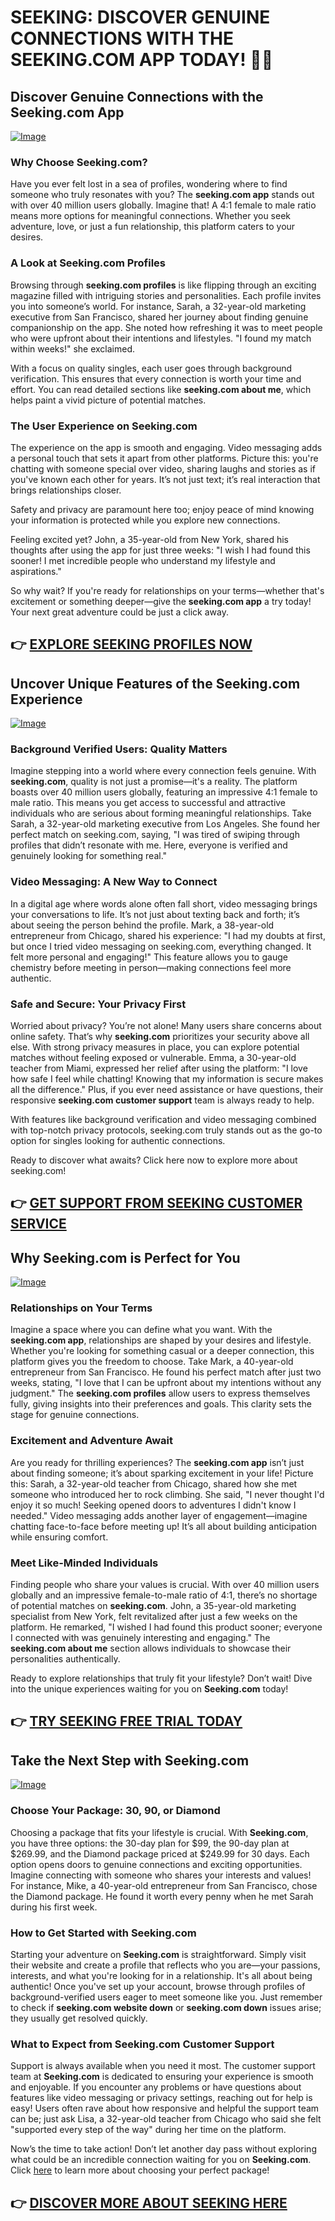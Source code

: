 # SEEKING: DISCOVER GENUINE CONNECTIONS WITH THE SEEKING.COM APP TODAY! 💖✨

## Discover Genuine Connections with the Seeking.com App
[![Image](None)](https://gchaffi.com/t59uZER9)

### Why Choose Seeking.com?
Have you ever felt lost in a sea of profiles, wondering where to find someone who truly resonates with you? The **seeking.com app** stands out with over 40 million users globally. Imagine that! A 4:1 female to male ratio means more options for meaningful connections. Whether you seek adventure, love, or just a fun relationship, this platform caters to your desires. 

### A Look at Seeking.com Profiles
Browsing through **seeking.com profiles** is like flipping through an exciting magazine filled with intriguing stories and personalities. Each profile invites you into someone’s world. For instance, Sarah, a 32-year-old marketing executive from San Francisco, shared her journey about finding genuine companionship on the app. She noted how refreshing it was to meet people who were upfront about their intentions and lifestyles. "I found my match within weeks!" she exclaimed.

With a focus on quality singles, each user goes through background verification. This ensures that every connection is worth your time and effort. You can read detailed sections like **seeking.com about me**, which helps paint a vivid picture of potential matches.

### The User Experience on Seeking.com
The experience on the app is smooth and engaging. Video messaging adds a personal touch that sets it apart from other platforms. Picture this: you're chatting with someone special over video, sharing laughs and stories as if you've known each other for years. It’s not just text; it’s real interaction that brings relationships closer.

Safety and privacy are paramount here too; enjoy peace of mind knowing your information is protected while you explore new connections.

Feeling excited yet? John, a 35-year-old from New York, shared his thoughts after using the app for just three weeks: "I wish I had found this sooner! I met incredible people who understand my lifestyle and aspirations." 

So why wait? If you're ready for relationships on your terms—whether that's excitement or something deeper—give the **seeking.com app** a try today! Your next great adventure could be just a click away.



## 👉 [EXPLORE SEEKING PROFILES NOW](https://gchaffi.com/t59uZER9)

## Uncover Unique Features of the Seeking.com Experience

[![Image](None)](https://gchaffi.com/t59uZER9)

### Background Verified Users: Quality Matters  
Imagine stepping into a world where every connection feels genuine. With **seeking.com**, quality is not just a promise—it's a reality. The platform boasts over 40 million users globally, featuring an impressive 4:1 female to male ratio. This means you get access to successful and attractive individuals who are serious about forming meaningful relationships. Take Sarah, a 32-year-old marketing executive from Los Angeles. She found her perfect match on seeking.com, saying, "I was tired of swiping through profiles that didn’t resonate with me. Here, everyone is verified and genuinely looking for something real." 

### Video Messaging: A New Way to Connect  
In a digital age where words alone often fall short, video messaging brings your conversations to life. It’s not just about texting back and forth; it’s about seeing the person behind the profile. Mark, a 38-year-old entrepreneur from Chicago, shared his experience: "I had my doubts at first, but once I tried video messaging on seeking.com, everything changed. It felt more personal and engaging!" This feature allows you to gauge chemistry before meeting in person—making connections feel more authentic.

### Safe and Secure: Your Privacy First  
Worried about privacy? You’re not alone! Many users share concerns about online safety. That’s why **seeking.com** prioritizes your security above all else. With strong privacy measures in place, you can explore potential matches without feeling exposed or vulnerable. Emma, a 30-year-old teacher from Miami, expressed her relief after using the platform: "I love how safe I feel while chatting! Knowing that my information is secure makes all the difference." Plus, if you ever need assistance or have questions, their responsive **seeking.com customer support** team is always ready to help.

With features like background verification and video messaging combined with top-notch privacy protocols, seeking.com truly stands out as the go-to option for singles looking for authentic connections.

Ready to discover what awaits? Click here now to explore more about seeking.com!



## 👉 [GET SUPPORT FROM SEEKING CUSTOMER SERVICE](https://gchaffi.com/t59uZER9)

## Why Seeking.com is Perfect for You  
[![Image](None)](https://gchaffi.com/t59uZER9)  
### Relationships on Your Terms  
Imagine a space where you can define what you want. With the **seeking.com app**, relationships are shaped by your desires and lifestyle. Whether you're looking for something casual or a deeper connection, this platform gives you the freedom to choose. Take Mark, a 40-year-old entrepreneur from San Francisco. He found his perfect match after just two weeks, stating, "I love that I can be upfront about my intentions without any judgment." The **seeking.com profiles** allow users to express themselves fully, giving insights into their preferences and goals. This clarity sets the stage for genuine connections.

### Excitement and Adventure Await  
Are you ready for thrilling experiences? The **seeking.com app** isn’t just about finding someone; it’s about sparking excitement in your life! Picture this: Sarah, a 32-year-old teacher from Chicago, shared how she met someone who introduced her to rock climbing. She said, "I never thought I'd enjoy it so much! Seeking opened doors to adventures I didn't know I needed." Video messaging adds another layer of engagement—imagine chatting face-to-face before meeting up! It’s all about building anticipation while ensuring comfort.

### Meet Like-Minded Individuals  
Finding people who share your values is crucial. With over 40 million users globally and an impressive female-to-male ratio of 4:1, there’s no shortage of potential matches on **seeking.com**. John, a 35-year-old marketing specialist from New York, felt revitalized after just a few weeks on the platform. He remarked, "I wished I had found this product sooner; everyone I connected with was genuinely interesting and engaging." The **seeking.com about me** section allows individuals to showcase their personalities authentically.

Ready to explore relationships that truly fit your lifestyle? Don’t wait! Dive into the unique experiences waiting for you on **Seeking.com** today!



## 👉 [TRY SEEKING FREE TRIAL TODAY](https://gchaffi.com/t59uZER9)

## Take the Next Step with Seeking.com

[![Image](None)](https://gchaffi.com/t59uZER9)

### Choose Your Package: 30, 90, or Diamond
Choosing a package that fits your lifestyle is crucial. With **Seeking.com**, you have three options: the 30-day plan for $99, the 90-day plan at $269.99, and the Diamond package priced at $249.99 for 30 days. Each option opens doors to genuine connections and exciting opportunities. Imagine connecting with someone who shares your interests and values! For instance, Mike, a 40-year-old entrepreneur from San Francisco, chose the Diamond package. He found it worth every penny when he met Sarah during his first week.

### How to Get Started with Seeking.com
Starting your adventure on **Seeking.com** is straightforward. Simply visit their website and create a profile that reflects who you are—your passions, interests, and what you're looking for in a relationship. It's all about being authentic! Once you've set up your account, browse through profiles of background-verified users eager to meet someone like you. Just remember to check if **seeking.com website down** or **seeking.com down** issues arise; they usually get resolved quickly.

### What to Expect from Seeking.com Customer Support
Support is always available when you need it most. The customer support team at **Seeking.com** is dedicated to ensuring your experience is smooth and enjoyable. If you encounter any problems or have questions about features like video messaging or privacy settings, reaching out for help is easy! Users often rave about how responsive and helpful the support team can be; just ask Lisa, a 32-year-old teacher from Chicago who said she felt "supported every step of the way" during her time on the platform.

Now’s the time to take action! Don’t let another day pass without exploring what could be an incredible connection waiting for you on **Seeking.com**. Click [here](https://gchaffi.com/t59uZER9) to learn more about choosing your perfect package!



## 👉 [DISCOVER MORE ABOUT SEEKING HERE](https://gchaffi.com/t59uZER9)